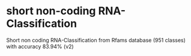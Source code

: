 # short non-coding RNA-Classification

Short non coding RNA-Classification from Rfams database (951 classes) with accuracy 83.94% (v2)
